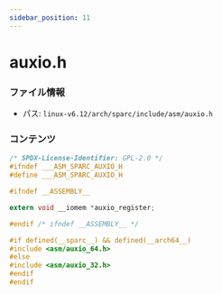 ```yaml
---
sidebar_position: 11
---
```

# auxio.h

### ファイル情報

- パス: `linux-v6.12/arch/sparc/include/asm/auxio.h`

### コンテンツ

```h
/* SPDX-License-Identifier: GPL-2.0 */
#ifndef ___ASM_SPARC_AUXIO_H
#define ___ASM_SPARC_AUXIO_H

#ifndef __ASSEMBLY__

extern void __iomem *auxio_register;

#endif /* ifndef __ASSEMBLY__ */

#if defined(__sparc__) && defined(__arch64__)
#include <asm/auxio_64.h>
#else
#include <asm/auxio_32.h>
#endif
#endif

```
